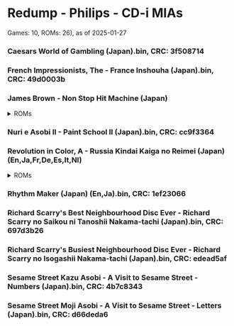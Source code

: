 # Redump - Philips - CD-i MIAs
Games: 10, ROMs: 26), as of 2025-01-27
### Caesars World of Gambling (Japan).bin, CRC: 3f508714
### French Impressionists, The - France Inshouha (Japan).bin, CRC: 49d0003b
### James Brown - Non Stop Hit Machine (Japan)
<details>
<summary>ROMs</summary>
James Brown - Non Stop Hit Machine (Japan) (Track 01).bin, CRC: 696d103e

James Brown - Non Stop Hit Machine (Japan) (Track 02).bin, CRC: 8c043f76

James Brown - Non Stop Hit Machine (Japan) (Track 03).bin, CRC: dcfca233

James Brown - Non Stop Hit Machine (Japan) (Track 04).bin, CRC: 30049a6f

James Brown - Non Stop Hit Machine (Japan) (Track 05).bin, CRC: a66643fb

James Brown - Non Stop Hit Machine (Japan) (Track 06).bin, CRC: 3a3bc073

James Brown - Non Stop Hit Machine (Japan) (Track 07).bin, CRC: d2bd6ed2

James Brown - Non Stop Hit Machine (Japan) (Track 08).bin, CRC: 86c049a5

James Brown - Non Stop Hit Machine (Japan) (Track 09).bin, CRC: d12910d0

James Brown - Non Stop Hit Machine (Japan) (Track 10).bin, CRC: 3219b3d4

James Brown - Non Stop Hit Machine (Japan) (Track 11).bin, CRC: fa6270e4

James Brown - Non Stop Hit Machine (Japan) (Track 12).bin, CRC: 26b87b05

James Brown - Non Stop Hit Machine (Japan) (Track 13).bin, CRC: 60abd5e9

</details>

### Nuri e Asobi II - Paint School II (Japan).bin, CRC: cc9f3364
### Revolution in Color, A - Russia Kindai Kaiga no Reimei (Japan) (En,Ja,Fr,De,Es,It,Nl)
<details>
<summary>ROMs</summary>
Revolution in Color, A - Russia Kindai Kaiga no Reimei (Japan) (En,Ja,Fr,De,Es,It,Nl) (Track 1).bin, CRC: e49f9895

Revolution in Color, A - Russia Kindai Kaiga no Reimei (Japan) (En,Ja,Fr,De,Es,It,Nl) (Track 2).bin, CRC: 04b2c913

Revolution in Color, A - Russia Kindai Kaiga no Reimei (Japan) (En,Ja,Fr,De,Es,It,Nl) (Track 4).bin, CRC: 48f8b6bc

Revolution in Color, A - Russia Kindai Kaiga no Reimei (Japan) (En,Ja,Fr,De,Es,It,Nl) (Track 5).bin, CRC: 17c5359d

Revolution in Color, A - Russia Kindai Kaiga no Reimei (Japan) (En,Ja,Fr,De,Es,It,Nl) (Track 6).bin, CRC: 84c1175c

</details>

### Rhythm Maker (Japan) (En,Ja).bin, CRC: 1ef23066
### Richard Scarry's Best Neighbourhood Disc Ever - Richard Scarry no Saikou ni Tanoshii Nakama-tachi (Japan).bin, CRC: 697d3b26
### Richard Scarry's Busiest Neighbourhood Disc Ever - Richard Scarry no Isogashii Nakama-tachi (Japan).bin, CRC: edead5af
### Sesame Street Kazu Asobi - A Visit to Sesame Street - Numbers (Japan).bin, CRC: 4b7c8343
### Sesame Street Moji Asobi - A Visit to Sesame Street - Letters (Japan).bin, CRC: d66deda6
